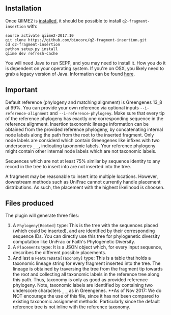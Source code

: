 ## Installation

Once QIIME2 is [installed](https://docs.qiime2.org/2017.10/install/native/), it should be possible to install `q2-fragment-insertion` with:

    source activate qiime2-2017.10
    git clone https://github.com/biocore/q2-fragment-insertion.git
    cd q2-fragment-insertion
    python setup.py install
    qiime dev refresh-cache

You will need Java to run SEPP, and you may need to install it. How you do it is dependent on your operating system. If you're on OSX, you likely need to grab a legacy version of Java. Information can be found [here](https://support.apple.com/kb/dl1572?locale=en_US).

## Important

Default reference (phylogeny and matching alignment) is Greengenes 13_8 at 99%.
You can provide your own reference via optional inputs `--i-reference-alignment` and `--i-reference-phylogeny`. Make sure that every tip of the reference phylogeny has exactly one corresponding sequence in the reference alignment. Insertion taxonomic lineage information can be obtained from the provided reference phylogeny, by concatenating internal node labels along the path from the root to the inserted fragment. Only node labels are considerd which contain Greengenes like infixes with two underscores `_` `_`, indicating taxonomic labels. Your reference phylogeny might contain other internal node labels which are not taxonomic labels.

Sequences which are not at least 75% similar by sequence identity to any record in the tree to insert into are not inserted into the tree.

A fragment may be reasonable to insert into multiple locations. However, downstream methods such as UniFrac cannot currently handle placement distributions. As such, the placement with the highest likelihood is choosen.

## Files produced

The plugin will generate three files:
  1. A `Phylogeny[Rooted]` type: This is the tree with the sequences placed (which could be inserted), and are identified by their corresponding sequence IDs. You can directly use this tree for phylogenetic diversity computation like UniFrac or Faith's Phylogenetic Diversity.
  2. A `Placements` type: It is a JSON object which, for every input sequence, describes the different possible placements.
  3. And last a `FeatureData[Taxonomy]` type: This is a table that holds a taxonomic lineage string for every fragment inserted into the tree. The lineage is obtained by traversing the tree from the fragment tip towards the root and collecting all taxonomic labels in the reference tree along this path. Thus, taxonomy is only as good as provided reference phylogeny. Note, taxonomic labels are identified by containing two underscore characters `_` `_` as in Greengenes. **As of Nov 2017: We do NOT encourage the use of this file, since it has not been compared to existing taxonomic assignment methods. Particularly since the default reference tree is not inline with the reference taxonomy.
